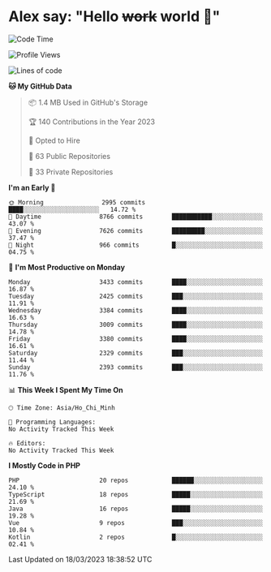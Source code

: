 # Alex say: "Hello ~~work~~ world 🐾"

<!--START_SECTION:waka-->
![Code Time](http://img.shields.io/badge/Code%20Time-839%20hrs%205%20mins-blue)

![Profile Views](http://img.shields.io/badge/Profile%20Views-1-blue)

![Lines of code](https://img.shields.io/badge/From%20Hello%20World%20I%27ve%20Written-41.9%20million%20lines%20of%20code-blue)

**🐱 My GitHub Data** 

> 📦 1.4 MB Used in GitHub's Storage 
 > 
> 🏆 140 Contributions in the Year 2023
 > 
> 💼 Opted to Hire
 > 
> 📜 63 Public Repositories 
 > 
> 🔑 33 Private Repositories 
 > 
**I'm an Early 🐤** 

```text
🌞 Morning                2995 commits        ████░░░░░░░░░░░░░░░░░░░░░   14.72 % 
🌆 Daytime                8766 commits        ███████████░░░░░░░░░░░░░░   43.07 % 
🌃 Evening                7626 commits        █████████░░░░░░░░░░░░░░░░   37.47 % 
🌙 Night                  966 commits         █░░░░░░░░░░░░░░░░░░░░░░░░   04.75 % 
```
📅 **I'm Most Productive on Monday** 

```text
Monday                   3433 commits        ████░░░░░░░░░░░░░░░░░░░░░   16.87 % 
Tuesday                  2425 commits        ███░░░░░░░░░░░░░░░░░░░░░░   11.91 % 
Wednesday                3384 commits        ████░░░░░░░░░░░░░░░░░░░░░   16.63 % 
Thursday                 3009 commits        ████░░░░░░░░░░░░░░░░░░░░░   14.78 % 
Friday                   3380 commits        ████░░░░░░░░░░░░░░░░░░░░░   16.61 % 
Saturday                 2329 commits        ███░░░░░░░░░░░░░░░░░░░░░░   11.44 % 
Sunday                   2393 commits        ███░░░░░░░░░░░░░░░░░░░░░░   11.76 % 
```


📊 **This Week I Spent My Time On** 

```text
🕑︎ Time Zone: Asia/Ho_Chi_Minh

💬 Programming Languages: 
No Activity Tracked This Week

🔥 Editors: 
No Activity Tracked This Week
```

**I Mostly Code in PHP** 

```text
PHP                      20 repos            ██████░░░░░░░░░░░░░░░░░░░   24.10 % 
TypeScript               18 repos            █████░░░░░░░░░░░░░░░░░░░░   21.69 % 
Java                     16 repos            █████░░░░░░░░░░░░░░░░░░░░   19.28 % 
Vue                      9 repos             ███░░░░░░░░░░░░░░░░░░░░░░   10.84 % 
Kotlin                   2 repos             █░░░░░░░░░░░░░░░░░░░░░░░░   02.41 % 
```




 Last Updated on 18/03/2023 18:38:52 UTC
<!--END_SECTION:waka-->
